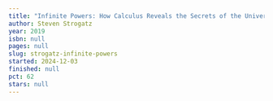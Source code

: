 ```yaml
---
title: "Infinite Powers: How Calculus Reveals the Secrets of the Universe"
author: Steven Strogatz
year: 2019
isbn: null
pages: null
slug: strogatz-infinite-powers
started: 2024-12-03
finished: null
pct: 62
stars: null
---
```


